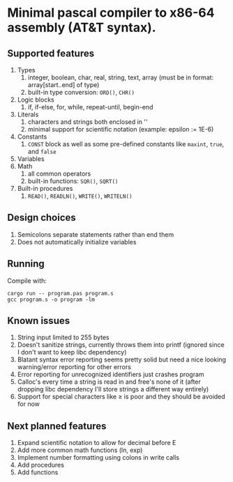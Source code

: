 
# Minimal pascal compiler to x86-64 assembly (AT&T syntax). 

## Supported features

1. Types
	1. integer, boolean, char, real, string, text, array (must be in format: array[start..end] of type)
	2. built-in type conversion: `ORD()`, `CHR()`
2. Logic blocks
	1. if, if-else, for, while, repeat-until, begin-end
3. Literals
    1. characters and strings both enclosed in ''
    2. minimal support for scientific notation (example: epsilon := 1E-6)
4. Constants
    1. `CONST` block as well as some pre-defined constants like `maxint`, `true`, and `false`
5. Variables
6. Math
	1. all common operators
	2. built-in functions: `SQR()`, `SQRT()`
7. Built-in procedures
	1. `READ()`, `READLN()`, `WRITE()`, `WRITELN()`

## Design choices

1. Semicolons separate statements rather than end them
2. Does not automatically initialize variables

## Running

Compile with:
```
cargo run -- program.pas program.s
gcc program.s -o program -lm
```

## Known issues

1. String input limited to 255 bytes
2. Doesn't sanitize strings, currently throws them into printf (ignored since I don't want to keep libc dependency)
3. Blatant syntax error reporting seems pretty solid but need a nice looking warning/error reporting for other errors
4. Error reporting for unrecognized identifiers just crashes program
5. Calloc's every time a string is read in and free's none of it (after dropping libc dependency I'll store strings a different way entirely)
6. Support for special characters like ≥ is poor and they should be avoided for now

## Next planned features

1. Expand scientific notation to allow for decimal before E
2. Add more common math functions (ln, exp)
3. Implement number formatting using colons in write calls
4. Add procedures
5. Add functions


